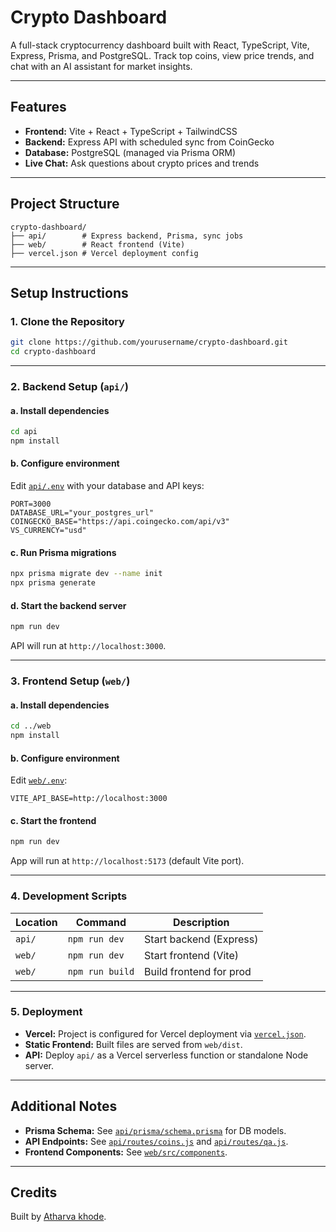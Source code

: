 # Crypto Dashboard

A full-stack cryptocurrency dashboard built with React, TypeScript, Vite, Express, Prisma, and PostgreSQL. Track top coins, view price trends, and chat with an AI assistant for market insights.

---

## Features

- **Frontend:** Vite + React + TypeScript + TailwindCSS
- **Backend:** Express API with scheduled sync from CoinGecko
- **Database:** PostgreSQL (managed via Prisma ORM)
- **Live Chat:** Ask questions about crypto prices and trends

---

## Project Structure

```
crypto-dashboard/
├── api/        # Express backend, Prisma, sync jobs
├── web/        # React frontend (Vite)
├── vercel.json # Vercel deployment config
```

---

## Setup Instructions

### 1. Clone the Repository

```sh
git clone https://github.com/yourusername/crypto-dashboard.git
cd crypto-dashboard
```

---

### 2. Backend Setup (`api/`)

#### a. Install dependencies

```sh
cd api
npm install
```

#### b. Configure environment

Edit [`api/.env`](api/.env) with your database and API keys:

```env
PORT=3000
DATABASE_URL="your_postgres_url"
COINGECKO_BASE="https://api.coingecko.com/api/v3"
VS_CURRENCY="usd"
```

#### c. Run Prisma migrations

```sh
npx prisma migrate dev --name init
npx prisma generate
```

#### d. Start the backend server

```sh
npm run dev
```

API will run at `http://localhost:3000`.

---

### 3. Frontend Setup (`web/`)

#### a. Install dependencies

```sh
cd ../web
npm install
```

#### b. Configure environment

Edit [`web/.env`](web/.env):

```env
VITE_API_BASE=http://localhost:3000
```

#### c. Start the frontend

```sh
npm run dev
```

App will run at `http://localhost:5173` (default Vite port).

---

### 4. Development Scripts

| Location | Command         | Description                |
|----------|----------------|----------------------------|
| `api/`   | `npm run dev`  | Start backend (Express)    |
| `web/`   | `npm run dev`  | Start frontend (Vite)      |
| `web/`   | `npm run build`| Build frontend for prod    |

---

### 5. Deployment

- **Vercel:** Project is configured for Vercel deployment via [`vercel.json`](vercel.json).
- **Static Frontend:** Built files are served from `web/dist`.
- **API:** Deploy `api/` as a Vercel serverless function or standalone Node server.

---

## Additional Notes

- **Prisma Schema:** See [`api/prisma/schema.prisma`](api/prisma/schema.prisma) for DB models.
- **API Endpoints:** See [`api/routes/coins.js`](api/routes/coins.js) and [`api/routes/qa.js`](api/routes/qa.js).
- **Frontend Components:** See [`web/src/components`](web/src/components).


---

## Credits

Built by [Atharva khode](https://github.com/atharvakhode).

